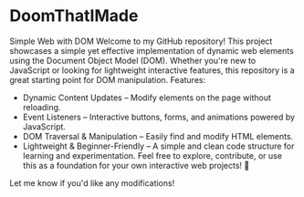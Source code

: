 # DoomThatIMade

Simple Web with DOM
Welcome to my GitHub repository! This project showcases a simple yet effective implementation of dynamic web elements using the Document Object Model (DOM). Whether you're new to JavaScript or looking for lightweight interactive features, this repository is a great starting point for DOM manipulation.
Features:
- Dynamic Content Updates – Modify elements on the page without reloading.
- Event Listeners – Interactive buttons, forms, and animations powered by JavaScript.
- DOM Traversal & Manipulation – Easily find and modify HTML elements.
- Lightweight & Beginner-Friendly – A simple and clean code structure for learning and experimentation.
Feel free to explore, contribute, or use this as a foundation for your own interactive web projects! 🚀

Let me know if you'd like any modifications!
